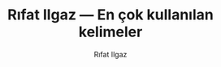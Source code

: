 ---
layout: yazar
title: Rıfat Ilgaz — En çok kullanılan kelimeler
description: Rıfat Ilgaz eserlerinin kelime sıklığı grafiği.
author: Rıfat Ilgaz
author_slug: rifat-ilgaz
permalink: /yazar/rifat-ilgaz-en-cok-kullanilan-kelimeler/
lang: tr
titles:
- Meşrutiyet Kıraathanesi
- Geçmişe Mazi (Meşrutiyet Kıraathanesi)
- Hababam Sınıfı
- Sarı Yazma
---